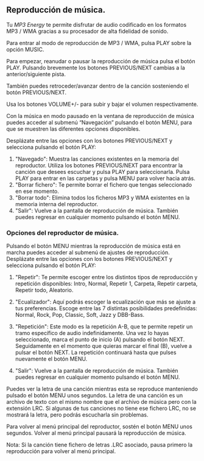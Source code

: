 ## Reproducción de música.

Tu *MP3 Energy* te permite disfrutar de audio codificado en los formatos MP3 / WMA gracias a su procesador de alta fidelidad de sonido.

Para entrar al modo de reproducción de MP3 / WMA, pulsa PLAY sobre la opción MUSIC.

Para empezar, reanudar o pausar la reproducción de música pulsa el botón PLAY. Pulsando brevemente los botones PREVIOUS/NEXT
cambias a la anterior/siguiente pista.

También puedes retroceder/avanzar dentro de la canción sosteniendo el botón PREVIOUS/NEXT.

Usa los botones VOLUME+/- para subir y bajar el volumen respectivamente.

Con la música en modo pausado en la ventana de reproducción de música puedes acceder al submenú “Navegación” pulsando el botón
MENU, para que se muestren las diferentes opciones disponibles.

Desplázate entre las opciones con los botones PREVIOUS/NEXT y
selecciona pulsando el botón PLAY:

1. "Navegado": Muestra las canciones existentes en la memoria del reproductor. Utiliza los botones PREVIOUS/NEXT para encontrar la
canción que desees escuchar y pulsa PLAY para seleccionarla. Pulsa PLAY para entrar en las carpetas y pulsa MENU para volver hacia atrás.
2. "Borrar fichero": Te permite borrar el fichero que tengas seleccionado en ese momento.
3. "Borrar todo": Elimina todos los ficheros MP3 y WMA existentes en la memoria interna del reproductor.
4. "Salir": Vuelve a la pantalla de reproducción de música. También puedes regresar en cualquier momento pulsando el botón MENU.

### Opciones del reproductor de música.

Pulsando el botón MENU mientras la reproducción de música está en marcha puedes acceder al submenú de ajustes de reproducción.
Desplázate entre las opciones con los botones PREVIOUS/NEXT y selecciona pulsando el botón PLAY:

1. "Repetir": Te permite escoger entre los distintos tipos de reproducción y repetición disponibles: Intro, Normal, Repetir 1, Carpeta, Repetir carpeta, Repetir todo, Aleatorio.

2. "Ecualizador": Aquí podrás escoger la ecualización que más se ajuste a tus preferencias. Escoge entre las 7 distintas posibilidades predefinidas: Normal, Rock, Pop, Classic, Soft, Jazz y DBB-Bass.

3. "Repetición": Este modo es la repetición A-B, que te permite repetir un tramo específico de audio indefinidamente. Una vez lo hayas seleccionado, marca el punto de inicio (A) pulsando el botón NEXT. Seguidamente en el momento que quieras marcar el final (B), vuelve a pulsar el botón NEXT. La repetición continuará hasta que pulses nuevamente el botón MENU.

4. "Salir": Vuelve a la pantalla de reproducción de música. También puedes regresar en cualquier momento pulsando el botón MENU.

Puedes ver la letra de una canción mientras esta se reproduce manteniendo pulsado el botón MENU unos segundos. La letra de una
canción es un archivo de texto con el mismo nombre que el archivo de música pero con la extensión LRC. Si algunas de tus canciones no tiene ese fichero LRC, no se mostrará la letra, pero podrás escucharla sin problemas.

Para volver al menú principal del reproductor, sostén el botón MENU unos segundos. Volver al menú principal pausará la reproducción de música.

Nota: Si la canción tiene fichero de letras .LRC asociado, pausa primero la reproducción para volver al menú principal.

